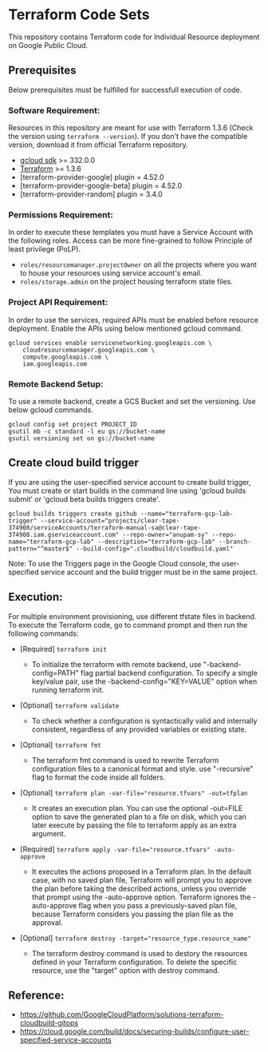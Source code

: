 # Terraform Code Sets
This repository contains Terraform code for Individual Resource deployment on Google Public Cloud.

## Prerequisites
Below prerequisites must be fulfilled for successfull execution of code.

### Software Requirement:
Resources in this repository are meant for use with Terraform 1.3.6 (Check the version using `terraform --version`). If you don't have the compatible version, download it from official Terraform repository.

-   [gcloud sdk](https://cloud.google.com/sdk/install) >= 332.0.0
-   [Terraform](https://www.terraform.io/downloads.html) >= 1.3.6
-   [terraform-provider-google] plugin = 4.52.0
-   [terraform-provider-google-beta] plugin = 4.52.0
-   [terraform-provider-random] plugin = 3.4.0

### Permissions Requirement:
In order to execute these templates you must have a Service Account with the following roles. Access can be more fine-grained to follow Principle of least privilege (PoLP).

- `roles/resourcemanager.projectOwner` on all the projects where you want to house your resources using service account's email.
- `roles/storage.admin` on the project housing terraform state files.

### Project API Requirement:
In order to use the services, required APIs must be enabled before resource deployment. Enable the APIs using below mentioned gcloud command.

	gcloud services enable servicenetworking.googleapis.com \
	    cloudresourcemanager.googleapis.com \
	    compute.googleapis.com \
	    iam.googleapis.com

### Remote Backend Setup:
To use a remote backend, create a GCS Bucket and set the versioning. Use below gcloud commands.

    gcloud config set project PROJECT_ID
	gsutil mb -c standard -l eu gs://bucket-name
	gsutil versioning set on gs://bucket-name

## Create cloud build trigger
If you are using the user-specified service account to create build trigger, You must create or start builds in the command line using 'gcloud builds submit' or 'gcloud beta builds triggers create'.

```
gcloud builds triggers create github --name="terraform-gcp-lab-trigger" --service-account="projects/clear-tape-374908/serviceAccounts/terraform-manual-sa@clear-tape-374908.iam.gserviceaccount.com" --repo-owner="anupam-sy" --repo-name="terraform-gcp-lab" --description="terraform-gcp-lab" --branch-pattern="^master$" --build-config=".cloudbuild/cloudbuild.yaml"
```

Note: To use the Triggers page in the Google Cloud console, the user-specified service account and the build trigger must be in the same project.

## Execution:
For multiple environment provisioning, use different tfstate files in backend. To execute the Terraform code, go to command prompt and then run the following commands:

-   [Required] `terraform init`
    -   To initialize the terraform with remote backend, use "-backend-config=PATH" flag partial backend configuration. To specify a single key/value pair, use the -backend-config="KEY=VALUE" option when running terraform init.

-   [Optional] `terraform validate`
    -   To check whether a configuration is syntactically valid and internally consistent, regardless of any provided variables or existing state.

-   [Optional] `terraform fmt`
    -   The terraform fmt command is used to rewrite Terraform configuration files to a canonical format and style. use "-recursive" flag to format the code inside all folders.

-   [Optional] `terraform plan -var-file="resource.tfvars" -out=tfplan`
    -   It creates an execution plan. You can use the optional -out=FILE option to save the generated plan to a file on disk, which you can later execute by passing the file to terraform apply as an extra argument.

-   [Required] `terraform apply -var-file="resource.tfvars" -auto-approve`
    -   It executes the actions proposed in a Terraform plan. In the default case, with no saved plan file, Terraform will prompt you to approve the plan before taking the described actions, unless you override that prompt using the -auto-approve option. Terraform ignores the -auto-approve flag when you pass a previously-saved plan file, because Terraform considers you passing the plan file as the approval.

-   [Optional] `terraform destroy -target="resource_type.resource_name"`
    -   The terraform destroy command is used to destory the resources defined in your Terraform configuration. To delete the specific resource, use the "target" option with destroy command.

## Reference: 
- https://github.com/GoogleCloudPlatform/solutions-terraform-cloudbuild-gitops
- https://cloud.google.com/build/docs/securing-builds/configure-user-specified-service-accounts